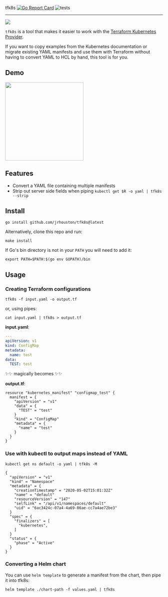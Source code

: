 tfk8s [![Go Report Card](https://goreportcard.com/badge/github.com/jrhouston/tfk8s)](https://goreportcard.com/report/github.com/jrhouston/tfk8s) ![tests](https://github.com/jrhouston/tfk8s/actions/workflows/test.yaml/badge.svg)

---

![](https://media.giphy.com/media/g8GfH3i5F0hby/giphy.gif)

`tfk8s` is a tool that makes it easier to work with the [Terraform Kubernetes Provider](https://github.com/hashicorp/terraform-provider-kubernetes).

If you want to copy examples from the Kubernetes documentation or migrate existing YAML manifests and use them with Terraform without having to convert YAML to HCL by hand, this tool is for you. 

## Demo 

[<img src="https://asciinema.org/a/jSmyAg4Ar6EcwKCTCXN8iAJM2.svg" width="250">](https://asciinema.org/a/jSmyAg4Ar6EcwKCTCXN8iAJM2)

## Features

- Convert a YAML file containing multiple manifests
- Strip out server side fields when piping `kubectl get $R -o yaml | tfk8s --strip`

## Install

```
go install github.com/jrhouston/tfk8s@latest
```

Alternatively, clone this repo and run:

```
make install
```

If Go's bin directory is not in your `PATH` you will need to add it:

```
export PATH=$PATH:$(go env GOPATH)/bin
```

## Usage

### Creating Terraform configurations

```
tfk8s -f input.yaml -o output.tf
```

or, using pipes: 
```
cat input.yaml | tfk8s > output.tf
```

**input.yaml**:
```yaml
---
apiVersion: v1
kind: ConfigMap
metadata:
  name: test
data:
  TEST: test
```

✨✨ magically becomes ✨✨

**output.tf**:
```hcl
resource "kubernetes_manifest" "configmap_test" {
  manifest = {
    "apiVersion" = "v1"
    "data" = {
      "TEST" = "test"
    }
    "kind" = "ConfigMap"
    "metadata" = {
      "name" = "test"
    }
  }
}
```

### Use with kubectl to output maps instead of YAML

```
kubectl get ns default -o yaml | tfk8s -M
```
```hcl
{
  "apiVersion" = "v1"
  "kind" = "Namespace"
  "metadata" = {
    "creationTimestamp" = "2020-05-02T15:01:32Z"
    "name" = "default"
    "resourceVersion" = "147"
    "selfLink" = "/api/v1/namespaces/default"
    "uid" = "6ac3424c-07a4-4a69-86ae-cc7a4ae72be3"
  }
  "spec" = {
    "finalizers" = [
      "kubernetes",
    ]
  }
  "status" = {
    "phase" = "Active"
  }
}
```

### Converting a Helm chart

You can use `helm template` to generate a manifest from the chart, then pipe it into tfk8s:


```
helm template ./chart-path -f values.yaml | tfk8s
```
